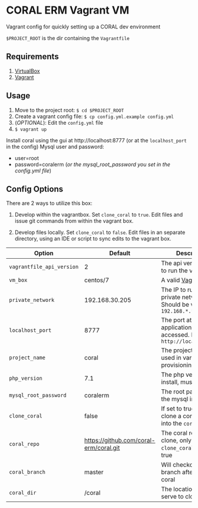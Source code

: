# CORAL ERM Vagrant VM
Vagrant config for quickly setting up a CORAL dev environment

`$PROJECT_ROOT` is the dir containing the `Vagrantfile`

## Requirements
1. [VirtualBox](https://www.virtualbox.org/wiki/Downloads)
2. [Vagrant](https://www.vagrantup.com/downloads.html)

## Usage
1. Move to the project root: `$ cd $PROJECT_ROOT`
2. Create a vagrant config file: `$ cp config.yml.example config.yml`
3. (_OPTIONAL_): Edit the `config.yml` file
4. `$ vagrant up`
    
Install coral using the gui at http://localhost:8777 (or at the `localhost_port` in the config)
Mysql user and password:
* user=root
* password=coralerm (_or the mysql_root_password you set in the config.yml file_)

## Config Options

There are 2 ways to utilize this box:

1. Develop within the vagrantbox. Set `clone_coral` to `true`. Edit files and issue git commands from within
the vagrant box.

2. Develop files locally. Set `clone_coral` to `false`. Edit files in an separate directory, using an IDE or script to sync
edits to the vagrant box.

|Option|Default|Description|
|---|---|---|
|`vagrantfile_api_version`|2|The api version used to run the vagrant file|
|`vm_box`|centos/7|A valid [Vagrant Box](https://app.vagrantup.com/boxes/search)|
|`private_network`|192.168.30.205|The IP to run the private network. Should be within `192.168.*.*`|
|`localhost_port`|8777|The port at which the application can be accessed. E.g. `http://localhost:8777`|
|`project_name`|coral|The project name, used in various provisioning scripts|
|`php_version`|7.1|The php version to install, must be >= 5.6|
|`mysql_root_password`|coralerm|The root password for the mysql installation|
|`clone_coral`|false|If set to true, it will clone a coral instance into the `coral_repo`|
|`coral_repo`|https://github.com/coral-erm/coral.git|The coral repo to clone, only used if `clone_coral` is set to true|
|`coral_branch`|master|Will checkout this branch after cloning coral|
|`coral_dir`|/coral|The location on the serve to clone coral|

